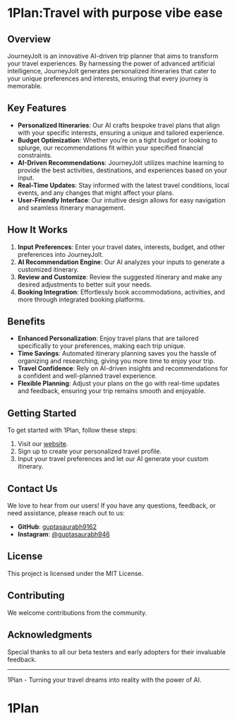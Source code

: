 # 1Plan:Travel with purpose vibe ease

<!-- ![1Plan Live]-->

## Overview

JourneyJolt is an innovative AI-driven trip planner that aims to transform your travel experiences. By harnessing the power of advanced artificial intelligence, JourneyJolt generates personalized itineraries that cater to your unique preferences and interests, ensuring that every journey is memorable.

## Key Features

- **Personalized Itineraries**: Our AI crafts bespoke travel plans that align with your specific interests, ensuring a unique and tailored experience.
- **Budget Optimization**: Whether you’re on a tight budget or looking to splurge, our recommendations fit within your specified financial constraints.
- **AI-Driven Recommendations**: JourneyJolt utilizes machine learning to provide the best activities, destinations, and experiences based on your input.
- **Real-Time Updates**: Stay informed with the latest travel conditions, local events, and any changes that might affect your plans.
- **User-Friendly Interface**: Our intuitive design allows for easy navigation and seamless itinerary management.

## How It Works

1. **Input Preferences**: Enter your travel dates, interests, budget, and other preferences into JourneyJolt.
2. **AI Recommendation Engine**: Our AI analyzes your inputs to generate a customized itinerary.
3. **Review and Customize**: Review the suggested itinerary and make any desired adjustments to better suit your needs.
4. **Booking Integration**: Effortlessly book accommodations, activities, and more through integrated booking platforms.

## Benefits

- **Enhanced Personalization**: Enjoy travel plans that are tailored specifically to your preferences, making each trip unique.
- **Time Savings**: Automated itinerary planning saves you the hassle of organizing and researching, giving you more time to enjoy your trip.
- **Travel Confidence**: Rely on AI-driven insights and recommendations for a confident and well-planned travel experience.
- **Flexible Planning**: Adjust your plans on the go with real-time updates and feedback, ensuring your trip remains smooth and enjoyable.

## Getting Started

To get started with 1Plan, follow these steps:

1. Visit our [website](https://inspiring-arithmetic-5111c6.netlify.app/).
2. Sign up to create your personalized travel profile.
3. Input your travel preferences and let our AI generate your custom itinerary.

## Contact Us

We love to hear from our users! If you have any questions, feedback, or need assistance, please reach out to us:

- **GitHub**: [guptasaurabh9162](https://github.com/guptasaurabh9162)
- **Instagram**: [@guptasaurabh946](https://www.instagram.com/guptasaurabh946)

## License

This project is licensed under the MIT License.

## Contributing

We welcome contributions from the community.

## Acknowledgments

Special thanks to all our beta testers and early adopters for their invaluable feedback.

---

1Plan - Turning your travel dreams into reality with the power of AI.
# 1Plan
